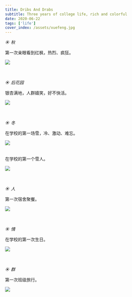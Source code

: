 ```yaml
---
title: Dribs And Drabs
subtitle: Three years of college life, rich and colorful
date: 2020-06-22
tags: ['life']
cover_index: /assets/xuefeng.jpg
---
```


*☀ 秋*

第一次亲眼看到红枫，热烈、疯狂。

<img src="/assets/xue3.jpg">  <br>  
<br>

*☀ 后花园*

银杏满地，人群嬉笑，好不快活。

<img src="/assets/xue4.jpg">  <br>  
<br>

*☀ 冬*

在学校的第一场雪，冷、激动、难忘。

<img src="/assets/xue6.jpg">  <br>  
<br>
在学校的第一个雪人。

<img src="/assets/xue5.jpg">  <br>  
<br>

*☀ 人*

第一次宿舍聚餐。

<img src="/assets/xue1.jpg">  <br>  
<br>

*☀ 情*

在学校的第一次生日。

<img src="/assets/xue2.jpg">  <br>  
<br>

*☀ 群*

第一次班级旅行。

<img src="/assets/xue7.jpg">  <br>  
<br>
<br>


